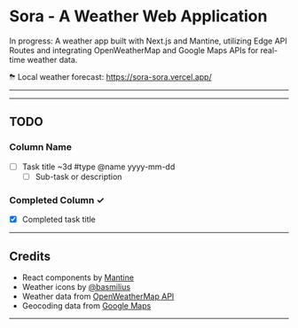 # Sora - A Weather Web Application

In progress: A weather app built with Next.js and Mantine, utilizing Edge API Routes and integrating OpenWeatherMap and Google Maps APIs for real-time weather data.

⛈ Local weather forecast: <https://sora-sora.vercel.app/>

---

---

## TODO

### Column Name

- [ ] Task title ~3d #type @name yyyy-mm-dd
  - [ ] Sub-task or description

### Completed Column ✓

- [x] Completed task title

---

## Credits

- React components by [Mantine](https://mantine.dev/)
- Weather icons by [@basmilius](https://github.com/basmilius/weather-icons)
- Weather data from [OpenWeatherMap API](https://openweathermap.org/api)
- Geocoding data from [Google Maps](https://developers.google.com/maps/documentation/geocoding/overview)

---
